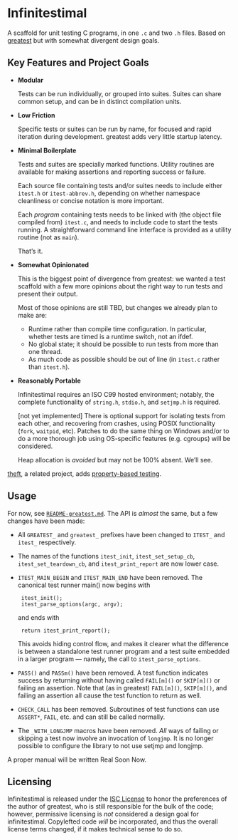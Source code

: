 # Infinitestimal

A scaffold for unit testing C programs, in one `.c` and two `.h` files.
Based on [greatest][] but with somewhat divergent design goals.

## Key Features and Project Goals

- **Modular**

    Tests can be run individually, or grouped into suites. Suites can
    share common setup, and can be in distinct compilation units.

- **Low Friction**

    Specific tests or suites can be run by name, for focused and rapid
    iteration during development. greatest adds very little startup
    latency.

- **Minimal Boilerplate**

    Tests and suites are specially marked functions.  Utility routines
    are available for making assertions and reporting success or failure.

    Each source file containing tests and/or suites needs to include
    either `itest.h` or `itest-abbrev.h`, depending on whether
    namespace cleanliness or concise notation is more important.

    Each *program* containing tests needs to be linked with (the
    object file compiled from) `itest.c`, and needs to include code to
    start the tests running.  A straightforward command line interface
    is provided as a utility routine (not as `main`).

    That’s it.

- **Somewhat Opinionated**

    This is the biggest point of divergence from greatest: we wanted a
    test scaffold with a few more opinions about the right way to run
    tests and present their output.

    Most of those opinions are still TBD, but changes we already plan
    to make are:

    - Runtime rather than compile time configuration.  In particular,
      whether tests are timed is a runtime switch, not an ifdef.
    - No global state; it should be possible to run tests from more
      than one thread.
    - As much code as possible should be out of line (in `itest.c`
      rather than `itest.h`).

- **Reasonably Portable**

    Infinitestimal requires an ISO C99 hosted environment; notably,
    the complete functionality of `string.h`, `stdio.h`, and
    `setjmp.h` is required.

    [not yet implemented] There is optional support for isolating
    tests from each other, and recovering from crashes, using POSIX
    functionality (`fork`, `waitpid`, etc).  Patches to do the same
    thing on Windows and/or to do a more thorough job using
    OS-specific features (e.g. cgroups) will be considered.

    Heap allocation is *avoided* but may not be 100% absent.  We’ll see.

[theft][], a related project, adds [property-based testing][pbt].

## Usage

For now, see [`README-greatest.md`][rg].   The API is *almost* the
same, but a few changes have been made:

 - All `GREATEST_` and `greatest_` prefixes have been changed to
   `ITEST_` and `itest_` respectively.

 - The names of the functions `itest_init`, `itest_set_setup_cb`,
   `itest_set_teardown_cb`, and `itest_print_report` are now lower
   case.

 - `ITEST_MAIN_BEGIN` and `ITEST_MAIN_END` have been removed.  The
   canonical test runner main() now begins with

        itest_init();
        itest_parse_options(argc, argv);

    and ends with

        return itest_print_report();

    This avoids hiding control flow, and makes it clearer what the
    difference is between a standalone test runner program and a test
    suite embedded in a larger program — namely, the call to
    `itest_parse_options`.

 - `PASS()` and `PASSm()` have been removed.  A test function
   indicates success by returning without having called `FAIL[m]()` or
   `SKIP[m]()` or failing an assertion.  Note that (as in greatest)
   `FAIL[m]()`, `SKIP[m]()`, and failing an assertion all cause the
   test function to return as well.

 - `CHECK_CALL` has been removed.  Subroutines of test functions can
   use `ASSERT*`, `FAIL`, etc. and can still be called normally.

 - The `_WITH_LONGJMP` macros have been removed.  _All_ ways of
   failing or skipping a test now involve an invocation of `longjmp`.
   It is no longer possible to configure the library to not use setjmp
   and longjmp.

A proper manual will be written Real Soon Now.

## Licensing

Infinitestimal is released under the [ISC License][ISC] to honor the
preferences of the author of greatest, who is still responsible for
the bulk of the code; however, permissive licensing is *not*
considered a design goal for infinitestimal.  Copylefted code *will*
be incorporated, and thus the overall license terms changed, if it
makes technical sense to do so.

[greatest]: https://github.com/silentbicycle/greatest
[theft]: https://github.com/silentbicycle/theft
[pbt]: https://spin.atomicobject.com/2014/09/17/property-based-testing-c/
[rg]: ./README-greatest.md
[ISC]: https://opensource.org/licenses/ISC
